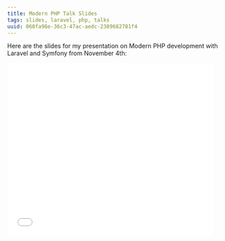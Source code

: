 ```yaml
---
title: Modern PHP Talk Slides
tags: slides, laravel, php, talks
uuid: 060fa96e-36c3-47ac-aedc-2389682781f4
---
```


Here are the slides for my presentation on Modern PHP development with Laravel
and Symfony from November 4th:

<iframe src="//www.slideshare.net/slideshow/embed_code/41134082"
  width="476" height="400" frameborder="0" marginwidth="0" marginheight="0"
  scrolling="no"></iframe>
